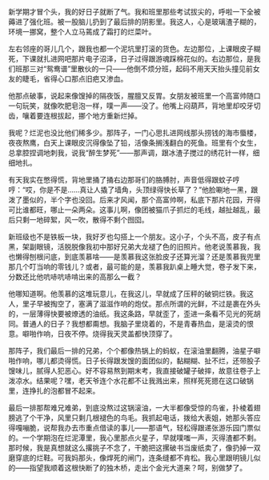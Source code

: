 新学期才冒个头，我的好日子就断了气。我和班里那些考试拔尖的，呼啦一下全被薅进了强化班。被一股脑儿扔到了最后排的阴影里。我这人，心是玻璃渣子糊的，环境一挪窝，整个人立马蔫成了霜打的烂菜叶。

左右邻座的哥儿几个，跟我也都一个泥坑里打滚的货色。左边那位，上课眼皮子糊死，下课就扎进网吧那片电子沼泽，日子过得跟游魂踩棉花似的。右边那位，是我们班那三对“鸳鸯谱”里散伙的一只——他倒不烦分班，起码不用天天抬头撞见前女友的睫毛，省得心口那点旧疤又渗血。

他那点破事，说起来像馊掉的隔夜饭，腥膻又反胃。女朋友被班里一个高富帅随口一句玩笑，就像吹肥皂泡一样，噗一声——没了。他嘴上闷葫芦，背地里却咬牙切齿，嚷着要连根拔起，挪个地方重新烂掉。

我呢？烂泥也没比他们稀多少。那阵子，一门心思扎进网线那头捞钱的海市蜃楼，夜夜熬鹰，白天上课眼皮沉得像坠了铅，活像条搁浅翻白的死鱼。班里有个女生，总拿腔捏调地刺我，说我“醉生梦死”——那声调，跟冰渣子搅过的绣花针一样，细细地扎。

有天我实在憋得慌，背地里捅了捅右边那哥们的胳膊肘，声音低得跟蚊子哼哼：“哎，你是不是……真让人撬了墙角，头顶绿得快长草了？”他脸唰地一黑，跟泼了墨似的，半个字也没回。后来才风闻，那个高富帅啊，私底下那片花园，开得可比谁都旺，哪止一朵两朵。这事儿啊，像团被猫爪子抓烂的毛线，越扯越乱，最后只剩一地碎絮，风一吹，散得不剩个囫囵。

新班级也不是铁板一块，我好歹也勾搭上一个朋友。这小子，个头不高，皮子有点黑，架副眼镜，活脱脱像我初中那好兄弟大龙褪了色的旧照片。他老说羡慕我，我也懒得刨根问底，到底羡慕啥——是羡慕我这张脸皮子还算光溜？还是羡慕我兜里那几个叮当响的零钱儿？或者，最可能的是，羡慕我趴桌上睡大觉，卷子发下来，分数还比他吭哧吭哧啃出来的高那么一截？

他哪知道啊。他羡慕的这堆玩意儿，在我这儿，早就成了压秤的破铜烂铁。我这人，里子早被掏空了，塞满了滋滋作响的炮仗。那点所谓的光鲜，不过是裹在外头的，一层薄得快要被燎透的油纸。我这条路，早就歪了，歪进一条看不见光的死胡同。普通人的日子？我想都甭想。我脑子里烧着的，不是青春热血，是滚烫的恨意。噼啪作响，日夜不停。烧得我天灵盖都快顶穿了。

那阵子，我们最后一排的兄弟，个个都像热锅上的蚂蚁，在滚油里翻腾，油星子噼啪作响，哪儿都烫得慌。日子长得跟发馊的面团似的，黏糊糊、扯不烂，还带股子馊味儿，腻得人犯恶心。好不容易熬到期末考，我直接破罐子破摔，故意往卷子上泼凉水。结果呢？嘿，老天爷连个水花都不让我溅出来，照样死死摁在这口破锅里，连挣扎的泡都冒不起来。

最后一排那帮难兄难弟，到底没熬过这锅滚油，一大半都像受惊的鸟雀，扑棱着翅膀逃了个干净，风里只剩几根褪色的鸟毛。我抓起电话，拨给大表姐，她那头答应得嘎嘣脆，说帮我办去市重点借读的事儿——那语气，轻松得跟递张游乐园门票似的。一个学期泡在烂泥潭里，我心里那点火星子，早就噗嗤一声，灭得渣都不剩。那时候，我是真想就这么撂挑子不念了，干脆把这摞破书当废纸卖了，像扔掉一双磨穿底的烂鞋。可我妈那头，像焊死的闸门，连条缝都不肯松。我心里跟明镜儿似的——指望我顺着这根快断了的独木桥，走出个金光大道来？呵，别做梦了。